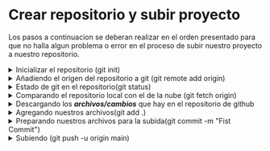 # Crear repositorio y subir proyecto

Los pasos a continuacion se deberan realizar en el orden presentado para que no halla algun problema o error en el proceso de subir nuestro proyecto
a nuestro repositorio.

<details><summary>Inicializar el repositorio (git init)</summary>
<br>
<p>
  
Este comando Se usa cuando ya se inicializo la consola de comandos en la carpeta que vamos a subir a github.
  
```git
   git init
```
Una vez lo utilizamos este comando en git , lo que hara sera inicializar esa carpeta que escogimos como repositorio agregando la configuracion que necesita git
para funcionar en este y asi poder emplear los otros comandos que nos ofrece git.
  
</p>
<br>  
</details>

<details>
<summary>Añadiendo el origen del repositorio a git (git remote add origin)</summary>
<br>
<p>
  
Una vez inicializado el repositorio en nuestra carpeta, procedemos a configurar nuestro origen de github para enlazar nuestro repositorio local con el de la nube
para ello utilizamos el siguiente comando.

```git
   git remote add origin "URL generado de git hub de nuestro repositorio anteriormente creado"
```

una vez ejecutado este comando quedara linkeado nuestro repositorio local con el de github y con esto podemos emplear otros comandos para interactuar con estos.
<br> 
</p>
<br>
</details>

<details>
<summary>Estado de git en el repositorio(git status)</summary>
<p>
<br> 
Cuando inicializamos nuestro repositorio podremos acceder al comando git status:

```git
   git status
```
El cual este nos mostrara el estado de nuestro repositorio, nos puede mostrar los cambios que hay en archivos, los archivos que no se han registrado para que git
  les realize seguimiento , y algunos otros detalles que se muestran al emplear este comando.
  
</p>
<br>
</details>


<details>
<summary>Comparando el repositorio local con el de la nube (git fetch origin)</summary>
<p>
<br>  
Este comando nos dira si hay alguna deferencia entre nuestro repositorio local y el de la nube

```git
   git fetch origin main
```
<br>
Nota: la parte final del comando "main" hace referencia a la rama que se quiere conocer o comparar los archivos del repositorio.  
<br>
</p>
</details>


<details>
<summary>Descargando los <em><b>archivos/cambios</b></em> que hay en el repositorio de github</summary>
<br>    
<p>

Este comando nos descargara los archivos o actualizaciones que hay en el repositorio de github a nuestro repositorio local.

```git
   git pull origin main
```
<br>
Nota: la parte final del comando "main" hace referencia a la rama que se va descargar la diferencia de archivos de repositorio local y nube.
<br>  
</p>
</details>


<details>
<summary>Agregando nuestros archivos(git add .)</summary>
<br>    
<p>

Este comando nos descargara los archivos o actualizaciones que hay en el repositorio de github a nuestro repositorio local.

```git
   git add .
```
<br>
Nota: la parte final del comando "." hace referencia a que va agregar como repositorio todo lo que este dentro de esa carpeta.
<br>
</p>
</details>


<details>
<summary>Preparando nuestros archivos para la subida(git commit -m "Fist Commit")</summary>
<br>    
<p>

Este comando preparara los nuevos archivos o arvhivos con cambios para ser subidos en una etapa de stage.
```git
   git commit -m "Fist Commit"
```
<br>
Nota: El comentario deberia ser lo mas claro en cuanto que se va realizar cuando se suban los archivos, ej: "Modificando archivo index, reestructura de colores en css".
<br>
</p>
</details>


<details>
<summary>Subiendo (git push -u origin main)</summary>
<br>    
<p>
Este comando sube los archivos al repositorio de github (nube) hay que espicificar la rama a la cual se quiere subir los cambios por lo cual el "main" puede ser otro nombre de rama diferente.

```git
   git push -u origin main
```
<br>
Nota: el -U hace referencia a Update por lo cual sobreescribira alguna modificacion en un archivo que tuviera alguna.
<br>
</p>
</details>
